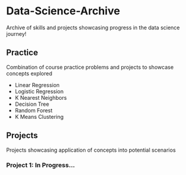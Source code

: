 # Data-Science-Archive
Archive of skills and projects showcasing progress in the data science journey!

## Practice
Combination of course practice problems and projects to showcase concepts explored
* Linear Regression
* Logistic Regression
* K Nearest Neighbors
* Decision Tree
* Random Forest
* K Means Clustering

## Projects
Projects showcasing application of concepts into potential scenarios

### Project 1: In Progress...
